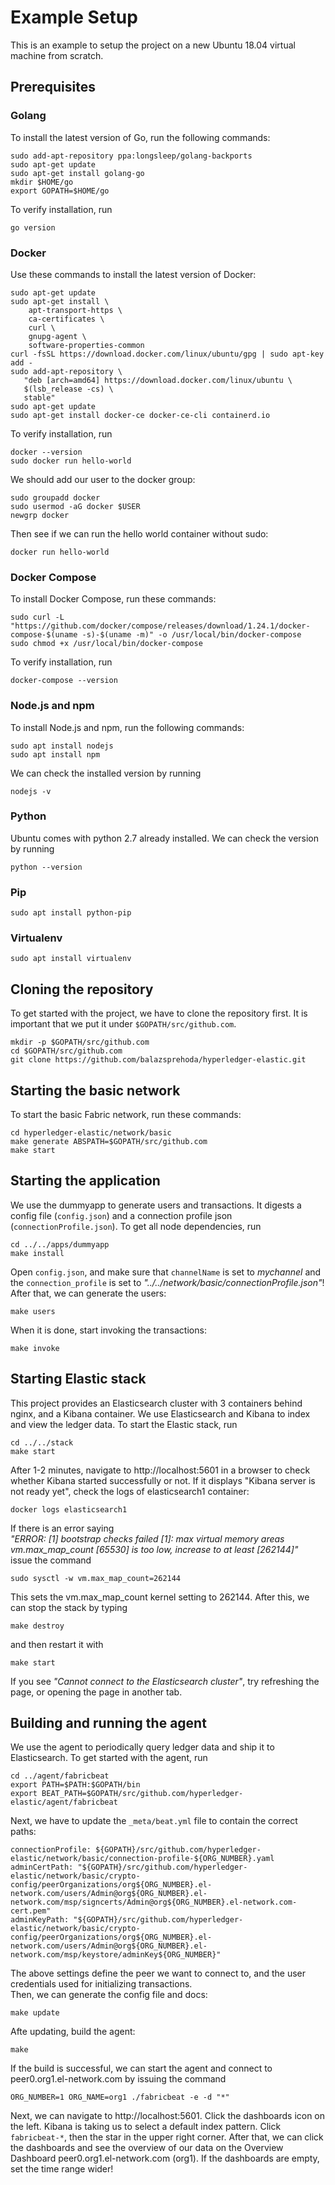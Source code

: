 # Example Setup

This is an example to setup the project on a new Ubuntu 18.04 virtual machine from scratch.

## Prerequisites

### Golang

To install the latest version of Go, run the following commands:
```
sudo add-apt-repository ppa:longsleep/golang-backports
sudo apt-get update
sudo apt-get install golang-go
mkdir $HOME/go
export GOPATH=$HOME/go
```

To verify installation, run
```
go version
```

### Docker
Use these commands to install the latest version of Docker:
```
sudo apt-get update
sudo apt-get install \
    apt-transport-https \
    ca-certificates \
    curl \
    gnupg-agent \
    software-properties-common
curl -fsSL https://download.docker.com/linux/ubuntu/gpg | sudo apt-key add -
sudo add-apt-repository \
   "deb [arch=amd64] https://download.docker.com/linux/ubuntu \
   $(lsb_release -cs) \
   stable"
sudo apt-get update
sudo apt-get install docker-ce docker-ce-cli containerd.io
```

To verify installation, run
```
docker --version
sudo docker run hello-world
```

We should add our user to the docker group:
```
sudo groupadd docker
sudo usermod -aG docker $USER
newgrp docker
```

Then see if we can run the hello world container without sudo:
```
docker run hello-world
```

### Docker Compose
To install Docker Compose, run these commands:
```
sudo curl -L "https://github.com/docker/compose/releases/download/1.24.1/docker-compose-$(uname -s)-$(uname -m)" -o /usr/local/bin/docker-compose
sudo chmod +x /usr/local/bin/docker-compose
```
To verify installation, run
```
docker-compose --version
```

### Node.js and npm

To install Node.js and npm, run the following commands:
```
sudo apt install nodejs
sudo apt install npm
```

We can check the installed version by running
```
nodejs -v
```

### Python

Ubuntu comes with python 2.7 already installed. We can check the version by running
```
python --version
```

### Pip

```
sudo apt install python-pip
```

### Virtualenv

```
sudo apt install virtualenv
```

## Cloning the repository
To get started with the project, we have to clone the repository first. It is important that we put it under `$GOPATH/src/github.com`. 
```
mkdir -p $GOPATH/src/github.com
cd $GOPATH/src/github.com
git clone https://github.com/balazsprehoda/hyperledger-elastic.git
```

## Starting the basic network
To start the basic Fabric network, run these commands:
```
cd hyperledger-elastic/network/basic
make generate ABSPATH=$GOPATH/src/github.com
make start
```

## Starting the application
We use the dummyapp to generate users and transactions. It digests a config file (`config.json`) and a connection profile json (`connectionProfile.json`). To get all node dependencies, run
```
cd ../../apps/dummyapp
make install
```
Open `config.json`, and make sure that `channelName` is set to *mychannel* and the `connection_profile` is set to *"../../network/basic/connectionProfile.json"*!
After that, we can generate the users:
```
make users
```
When it is done, start invoking the transactions:
```
make invoke
```

## Starting Elastic stack
This project provides an Elasticsearch cluster with 3 containers behind nginx, and a Kibana container. We use Elasticsearch and Kibana to index and view the ledger data. To start the Elastic stack, run
```
cd ../../stack
make start
```

After 1-2 minutes, navigate to http://localhost:5601 in a browser to check whether Kibana started successfully or not.
If it displays "Kibana server is not ready yet", check the logs of elasticsearch1 container:
```
docker logs elasticsearch1
```
If there is an error saying  
*"ERROR: [1] bootstrap checks failed
[1]: max virtual memory areas vm.max_map_count [65530] is too low, increase to at least [262144]"*  
issue the command  
```
sudo sysctl -w vm.max_map_count=262144
```
This sets the vm.max_map_count kernel setting to 262144.
After this, we can stop the stack by typing
```
make destroy
```
and then restart it with
```
make start
```

If you see *"Cannot connect to the Elasticsearch cluster"*, try refreshing the page, or opening the page in another tab.

## Building and running the agent
We use the agent to periodically query ledger data and ship it to Elasticsearch. To get started with the agent, run
```
cd ../agent/fabricbeat
export PATH=$PATH:$GOPATH/bin
export BEAT_PATH=$GOPATH/src/github.com/hyperledger-elastic/agent/fabricbeat
```

Next, we have to update the `_meta/beat.yml` file to contain the correct paths:
```
connectionProfile: ${GOPATH}/src/github.com/hyperledger-elastic/network/basic/connection-profile-${ORG_NUMBER}.yaml
adminCertPath: "${GOPATH}/src/github.com/hyperledger-elastic/network/basic/crypto-config/peerOrganizations/org${ORG_NUMBER}.el-network.com/users/Admin@org${ORG_NUMBER}.el-network.com/msp/signcerts/Admin@org${ORG_NUMBER}.el-network.com-cert.pem"
adminKeyPath: "${GOPATH}/src/github.com/hyperledger-elastic/network/basic/crypto-config/peerOrganizations/org${ORG_NUMBER}.el-network.com/users/Admin@org${ORG_NUMBER}.el-network.com/msp/keystore/adminKey${ORG_NUMBER}"
```
The above settings define the peer we want to connect to, and the user credentials used for initializing transactions.  
Then, we can generate the config file and docs:
```
make update
```

Afte updating, build the agent:

```
make
```

If the build is successful, we can start the agent and connect to peer0.org1.el-network.com by issuing the command
```
ORG_NUMBER=1 ORG_NAME=org1 ./fabricbeat -e -d "*"
```

Next, we can navigate to http://localhost:5601. Click the dashboards icon on the left. Kibana is taking us to select a default index pattern. Click `fabricbeat-*`, then the star in the upper right corner.
After that, we can click the dashboards and see the overview of our data on the Overview Dashboard peer0.org1.el-network.com (org1).
If the dashboards are empty, set the time range wider!
